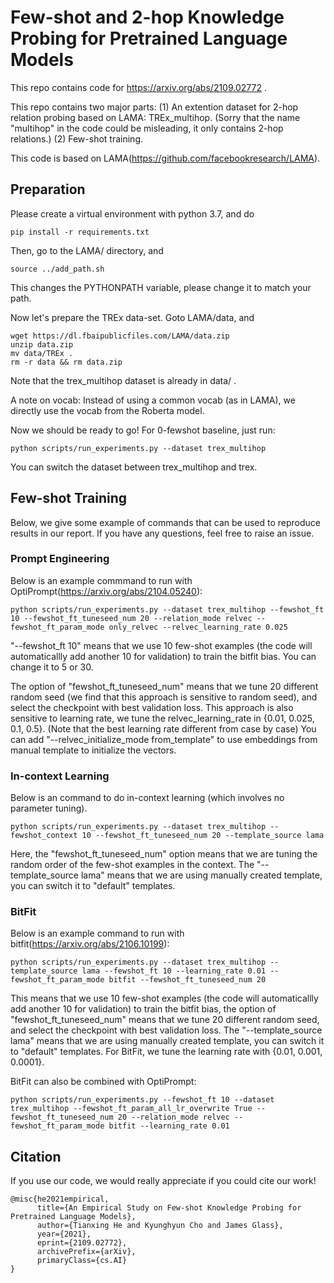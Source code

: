 # Few-shot and 2-hop Knowledge Probing for Pretrained Language Models

This repo contains code for https://arxiv.org/abs/2109.02772 .

This repo contains two major parts: (1) An extention dataset for 2-hop relation probing based on LAMA: TREx_multihop. (Sorry that the name "multihop" in the code could be misleading, it only contains 2-hop relations.) (2) Few-shot training.

This code is based on LAMA(https://github.com/facebookresearch/LAMA).

## Preparation

Please create a virtual environment with python 3.7, and do 
```
pip install -r requirements.txt
```

Then, go to the LAMA/ directory, and
```
source ../add_path.sh
```
This changes the PYTHONPATH variable, please change it to match your path.

Now let's prepare the TREx data-set. Goto LAMA/data, and 
```
wget https://dl.fbaipublicfiles.com/LAMA/data.zip
unzip data.zip
mv data/TREx .
rm -r data && rm data.zip
```
Note that the trex_multihop dataset is already in data/ .

A note on vocab: Instead of using a common vocab (as in LAMA), we directly use the vocab from the Roberta model.

Now we should be ready to go! For 0-fewshot baseline, just run:
```
python scripts/run_experiments.py --dataset trex_multihop
```
You can switch the dataset between trex_multihop and trex.

## Few-shot Training

Below, we give some example of commands that can be used to reproduce results in our report. 
If you have any questions, feel free to raise an issue.

### Prompt Engineering

Below is an example commmand to run with OptiPrompt(https://arxiv.org/abs/2104.05240):
```
python scripts/run_experiments.py --dataset trex_multihop --fewshot_ft 10 --fewshot_ft_tuneseed_num 20 --relation_mode relvec --fewshot_ft_param_mode only_relvec --relvec_learning_rate 0.025
```
"--fewshot_ft 10" means that we use 10 few-shot examples (the code will automaticallly add another 10 for validation) to train the bitfit bias. You can change it to 5 or 30.

The option of "fewshot_ft_tuneseed_num" means that we tune 20 different random seed (we find that this approach is sensitive to random seed), and select the checkpoint with best validation loss.
This approach is also sensitive to learning rate, we tune the relvec_learning_rate in {0.01, 0.025, 0.1, 0.5}. (Note that the best learning rate different from case by case)
You can add "--relvec_initialize_mode from_template" to use embeddings from manual template to initialize the vectors.

### In-context Learning

Below is an command to do in-context learning (which involves no parameter tuning).
```
python scripts/run_experiments.py --dataset trex_multihop --fewshot_context 10 --fewshot_ft_tuneseed_num 20 --template_source lama
```
Here, the "fewshot_ft_tuneseed_num" option means that we are tuning the random order of the few-shot examples in the context. The "--template_source lama" means that we are using manually created template, you can switch it to "default" templates.

### BitFit

Below is an example command to run with bitfit(https://arxiv.org/abs/2106.10199):
```
python scripts/run_experiments.py --dataset trex_multihop --template_source lama --fewshot_ft 10 --learning_rate 0.01 --fewshot_ft_param_mode bitfit --fewshot_ft_tuneseed_num 20
```
This means that we use 10 few-shot examples (the code will automaticallly add another 10 for validation) to train the bitfit bias, the option of "fewshot_ft_tuneseed_num" means that we tune 20 different random seed, and select the checkpoint with best validation loss. The "--template_source lama" means that we are using manually created template, you can switch it to "default" templates.
For BitFit, we tune the learning rate with {0.01, 0.001, 0.0001}.

BitFit can also be combined with OptiPrompt:
```
python scripts/run_experiments.py --fewshot_ft 10 --dataset trex_multihop --fewshot_ft_param_all_lr_overwrite True --fewshot_ft_tuneseed_num 20 --relation_mode relvec --fewshot_ft_param_mode bitfit --learning_rate 0.01
```

## Citation

If you use our code, we would really appreciate if you could cite our work!
```
@misc{he2021empirical,
      title={An Empirical Study on Few-shot Knowledge Probing for Pretrained Language Models}, 
      author={Tianxing He and Kyunghyun Cho and James Glass},
      year={2021},
      eprint={2109.02772},
      archivePrefix={arXiv},
      primaryClass={cs.AI}
}
```
